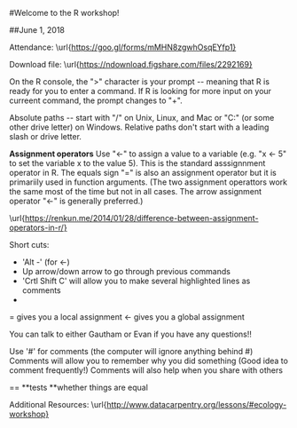 #Welcome to the R workshop!

##June 1, 2018

Attendance: \url{https://goo.gl/forms/mMHN8zgwhOsqEYfp1}

Download file: \url{https://ndownload.figshare.com/files/2292169}



On the R console, the ">" character is your prompt -- meaning that R is ready for you to enter a command. If R is looking for more input on your curreent command, the prompt changes to "+".

Absolute paths -- start with "/" on Unix, Linux, and Mac or "C:\" (or some other drive letter) on Windows.
Relative paths don't start with a leading slash or drive letter.

**Assignment operators**
Use "<-" to assign a value to  a variable (e.g. "x <- 5" to set the variable   x to the value 5). This is the standard asssignnment operator in R. The equals sign "=" is also an assignment operator but it is primariily used in function arguments. (The two assignment operattors work the same most of the time but not in all cases. The arrow assignment operator "<-" is generally preferred.)

\url{https://renkun.me/2014/01/28/difference-between-assignment-operators-in-r/}

Short cuts:

   * 'Alt -'   (for <-)
   * Up arrow/down arrow to go through previous commands
   * 'Crtl Shift C' will allow you to make several highlighted lines as comments
   * 
= gives you a local assignment
<- gives you a global assignment

You can talk to either Gautham or Evan if you have any questions!!

Use '#' for comments (the computer will ignore anything behind #)
Comments will allow you to remember why you did something (Good idea to comment frequently!)
Comments will also help when you share with others

== **tests **whether things are equal

Additional Resources: \url{http://www.datacarpentry.org/lessons/#ecology-workshop}

